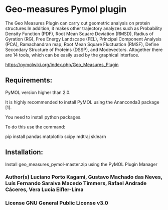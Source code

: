# Geo-measures Pymol plugin
The Geo Measures Plugin can carry out geometric analysis on protein structures.In addition, it makes other trajectory analyzes such as Probability Density Function (PDF), Root Mean Square Deviation (RMSD), Radius of Gyration (RG), Free Energy Landscape (FEL), Principal Component Analysis (PCA), Ramachandran map, Root Mean Square Fluctuation (RMSF), Define Secondary Structure of Proteins (DSSP), and Modevectors. Altogether there are 14 tools, which can be easily used by the graphical interface.

https://pymolwiki.org/index.php/Geo_Measures_Plugin

## Requirements:

PyMOL version higher than 2.0.

It is highly recommended to install PyMOL using the Ananconda3 package [1].

You need to install python packages.

To do this use the command:

pip install pandas matplotlib scipy mdtraj sklearn

## Installation:
Install geo_measures_pymol-master.zip using the PyMOL Plugin Manager

### Author(s)	Luciano Porto Kagami, Gustavo Machado das Neves, Luís Fernando Saraiva Macedo Timmers, Rafael Andrade Cáceres, Vera Lucia Eifler-Lima
### License	GNU General Public License v3.0
